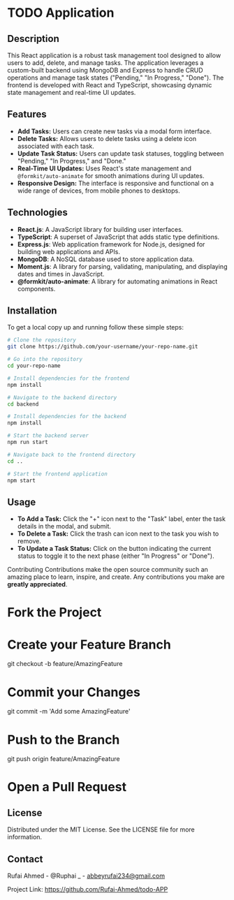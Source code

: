 # TODO Application

## Description

This React application is a robust task management tool designed to allow users to add, delete, and manage tasks. The application leverages a custom-built backend using MongoDB and Express to handle CRUD operations and manage task states ("Pending," "In Progress," "Done"). The frontend is developed with React and TypeScript, showcasing dynamic state management and real-time UI updates.

## Features

- **Add Tasks:** Users can create new tasks via a modal form interface.
- **Delete Tasks:** Allows users to delete tasks using a delete icon associated with each task.
- **Update Task Status:** Users can update task statuses, toggling between "Pending," "In Progress," and "Done."
- **Real-Time UI Updates:** Uses React's state management and `@formkit/auto-animate` for smooth animations during UI updates.
- **Responsive Design:** The interface is responsive and functional on a wide range of devices, from mobile phones to desktops.

## Technologies

- **React.js**: A JavaScript library for building user interfaces.
- **TypeScript**: A superset of JavaScript that adds static type definitions.
- **Express.js**: Web application framework for Node.js, designed for building web applications and APIs.
- **MongoDB**: A NoSQL database used to store application data.
- **Moment.js**: A library for parsing, validating, manipulating, and displaying dates and times in JavaScript.
- **@formkit/auto-animate**: A library for automating animations in React components.

## Installation

To get a local copy up and running follow these simple steps:

```bash
# Clone the repository
git clone https://github.com/your-username/your-repo-name.git

# Go into the repository
cd your-repo-name

# Install dependencies for the frontend
npm install

# Navigate to the backend directory
cd backend

# Install dependencies for the backend
npm install

# Start the backend server
npm run start

# Navigate back to the frontend directory
cd ..

# Start the frontend application
npm start
```

## Usage

- **To Add a Task:** Click the "+" icon next to the "Task" label, enter the task details in the modal, and submit.
- **To Delete a Task:** Click the trash can icon next to the task you wish to remove.
- **To Update a Task Status:** Click on the button indicating the current status to toggle it to the next phase (either "In Progress" or "Done").

Contributing
Contributions make the open source community such an amazing place to learn, inspire, and create. Any contributions you make are **greatly appreciated**.

# Fork the Project

# Create your Feature Branch

git checkout -b feature/AmazingFeature

# Commit your Changes

git commit -m 'Add some AmazingFeature'

# Push to the Branch

git push origin feature/AmazingFeature

# Open a Pull Request

## License

Distributed under the MIT License. See the LICENSE file for more information.

## Contact

Rufai Ahmed - @Ruphai \_ - abbeyrufai234@gmail.com

Project Link: https://github.com/Rufai-Ahmed/todo-APP

```

```

